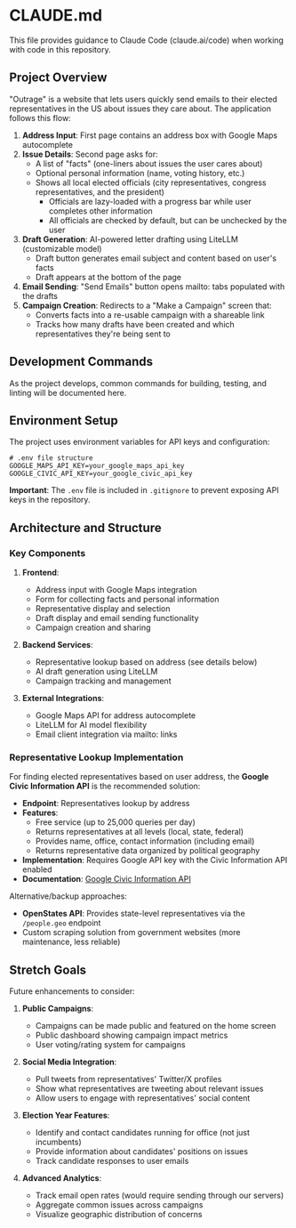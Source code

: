 # CLAUDE.md

This file provides guidance to Claude Code (claude.ai/code) when working with code in this repository.

## Project Overview

"Outrage" is a website that lets users quickly send emails to their elected representatives in the US about issues they care about. The application follows this flow:

1. **Address Input**: First page contains an address box with Google Maps autocomplete
2. **Issue Details**: Second page asks for:
   - A list of "facts" (one-liners about issues the user cares about)
   - Optional personal information (name, voting history, etc.)
   - Shows all local elected officials (city representatives, congress representatives, and the president)
     - Officials are lazy-loaded with a progress bar while user completes other information
     - All officials are checked by default, but can be unchecked by the user
3. **Draft Generation**: AI-powered letter drafting using LiteLLM (customizable model)
   - Draft button generates email subject and content based on user's facts
   - Draft appears at the bottom of the page
4. **Email Sending**: "Send Emails" button opens mailto: tabs populated with the drafts
5. **Campaign Creation**: Redirects to a "Make a Campaign" screen that:
   - Converts facts into a re-usable campaign with a shareable link
   - Tracks how many drafts have been created and which representatives they're being sent to

## Development Commands

As the project develops, common commands for building, testing, and linting will be documented here.

## Environment Setup

The project uses environment variables for API keys and configuration:

```
# .env file structure
GOOGLE_MAPS_API_KEY=your_google_maps_api_key
GOOGLE_CIVIC_API_KEY=your_google_civic_api_key
```

**Important**: The `.env` file is included in `.gitignore` to prevent exposing API keys in the repository.

## Architecture and Structure

### Key Components

1. **Frontend**:
   - Address input with Google Maps integration
   - Form for collecting facts and personal information
   - Representative display and selection
   - Draft display and email sending functionality
   - Campaign creation and sharing

2. **Backend Services**:
   - Representative lookup based on address (see details below)
   - AI draft generation using LiteLLM
   - Campaign tracking and management

3. **External Integrations**:
   - Google Maps API for address autocomplete
   - LiteLLM for AI model flexibility
   - Email client integration via mailto: links

### Representative Lookup Implementation

For finding elected representatives based on user address, the **Google Civic Information API** is the recommended solution:

- **Endpoint**: Representatives lookup by address
- **Features**:
  - Free service (up to 25,000 queries per day)
  - Returns representatives at all levels (local, state, federal)
  - Provides name, office, contact information (including email)
  - Returns representative data organized by political geography
- **Implementation**: Requires Google API key with the Civic Information API enabled
- **Documentation**: [Google Civic Information API](https://developers.google.com/civic-information)

Alternative/backup approaches:
- **OpenStates API**: Provides state-level representatives via the `/people.geo` endpoint
- Custom scraping solution from government websites (more maintenance, less reliable)

## Stretch Goals

Future enhancements to consider:

1. **Public Campaigns**:
   - Campaigns can be made public and featured on the home screen
   - Public dashboard showing campaign impact metrics
   - User voting/rating system for campaigns

2. **Social Media Integration**:
   - Pull tweets from representatives' Twitter/X profiles
   - Show what representatives are tweeting about relevant issues
   - Allow users to engage with representatives' social content

3. **Election Year Features**:
   - Identify and contact candidates running for office (not just incumbents)
   - Provide information about candidates' positions on issues
   - Track candidate responses to user emails

4. **Advanced Analytics**:
   - Track email open rates (would require sending through our servers)
   - Aggregate common issues across campaigns
   - Visualize geographic distribution of concerns